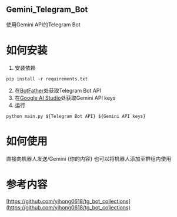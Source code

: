 ## Gemini_Telegram_Bot
使用Gemini API的Telegram Bot
# 如何安装
1. 安装依赖
```
pip install -r requirements.txt
```
2. 在[BotFather](https://t.me/BotFather)处获取Telegram Bot API
3. 在[Google AI Studio](https://makersuite.google.com/app/apikey)处获取Gemini API keys
4. 运行
```
python main.py ${Telegram Bot API} ${Gemini API keys}

```
# 如何使用
直接向机器人发送/Gemini {你的内容}
也可以将机器人添加至群组内使用

# 参考内容
[https://github.com/yihong0618/tg_bot_collections](https://github.com/yihong0618/tg_bot_collections)
